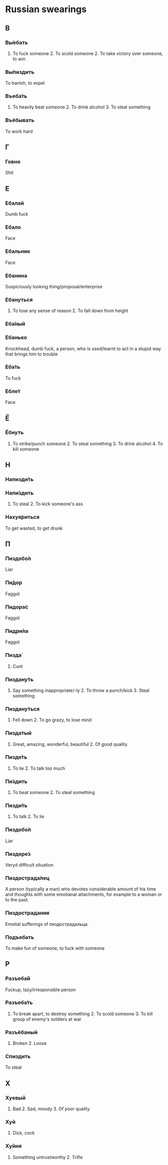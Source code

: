 # Russian swearings

## В

### Вы́ебать

1. To fuck someone 2. To scold someone 2. To take victory over someone, to win

### Вы́пиздить

To banish, to expel

### Въеба́ть

1. To heavily beat someone 2. To drink alcohol 3. To steal something

### Въёбывать

To work hard

## Г

### Говно

Shit

## Е

### Ебалай

Dumb fuck

### Ебало

Face

### Ебальник

Face

### Ебанина

Suspiciously looking thing/proposal/enterprise

### Ебануться

1. To lose any sense of reason 2. To fall down from height

### Еба́ный

### Ебанько

Knockhead, dumb fuck, a person, who is used/learnt to act in a stupid way that brings him to trouble

### Еба́ть

To fuck

### Ебле́т

Face

## Ё

### Ёбнуть

1. To strike/punch someone 2. To steal something 3. To drink alcohol 4. To kill someone

## Н

### Напизди́ть

### Напи́здить

1. To steal 2. To kick someone's ass

### Нахуя́риться

To get wasted, to get drunk

## П

### Пиздобо́л

Liar

### Пи́дор

Faggot

### Пидора́с

Faggot

### Пидри́ла

Faggot

### Пизда́

1. Cunt

### Пиздану́ть

1. Say something inappropriate/-ly 2. To throw a punch/kick 3. Steal something

### Пиздану́ться

1. Fell down 2. To go grazy, to lose mind

### Пизда́тый

1. Great, amazing, wonderful, beautiful 2. Of good quality

### Пизде́ть

1. To lie 2. To talk too much

### Пи́здить

1. To beat someone 2. To steal something

### Пизди́ть

1. To talk 2. To lie

### Пиздобо́л

Liar

### Пиздоре́з

Veryd difficult situation

### Пиздострада́лец

A person (typically a man) who devotes considerable amount of his time and thoughts with some emotianal attachments, for example to a woman or to the past.

### Пиздострадания

Emotial sufferings of пиздострадальца.

### Подъебать

To make fun of someone, to fuck with someone

## Р

### Разъеба́й

Fuckup, lazy/irresponsible person

### Разъеба́ть

1. To break apart, to destroy something 2. To scold someone 3. To kill group of enemy's soldiers at war

### Разъёбаный

1. Broken 2. Loose

### Спиздить

To steal

## Х

### Хуевый

1. Bad 2. Sad, moody 3. Of poor quality

### Хуй

1. Dick, cock

### Хуйня

1. Something untrustworthy 2. Trifle
